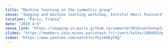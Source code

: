 ```yaml
---
title: "Machine learning on the symmetric group"
venue: "Imaging and machine learning workshop, Institut Henri Poincaré"
location: "Paris, France"
date: "2019-4-5"
venue_link: "https://imaging-in-paris.github.io/semester2019/workshop3/"
slides: "https://members.cbio.mines-paristech.fr/~jvert/talks/190405ihp/ihp.pdf"
video: "https://www.youtube.com/watch?v=fkjv6OEyC0g"
---
```

